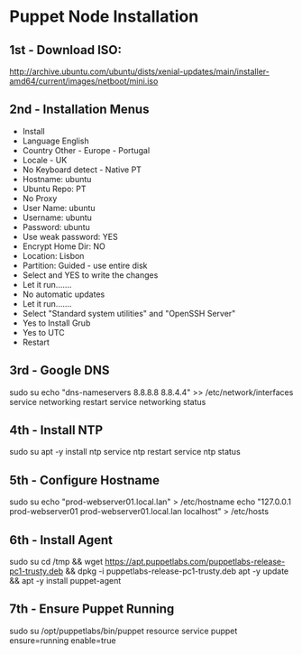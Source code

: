 # Puppet Node Installation

## 1st - Download ISO:
http://archive.ubuntu.com/ubuntu/dists/xenial-updates/main/installer-amd64/current/images/netboot/mini.iso

## 2nd - Installation Menus
 - Install
 - Language English
 - Country Other - Europe - Portugal
 - Locale - UK
 - No Keyboard detect - Native PT
 - Hostname: ubuntu
 - Ubuntu Repo: PT
 - No Proxy
 - User Name: ubuntu
 - Username: ubuntu
 - Password: ubuntu
 - Use weak password: YES
 - Encrypt Home Dir: NO
 - Location: Lisbon
 - Partition: Guided - use entire disk
 - Select and YES to write the changes
 - Let it run.......
 - No automatic updates
 - Let it run.......
 - Select "Standard system utilities" and "OpenSSH Server"
 - Yes to Install Grub
 - Yes to UTC
 - Restart
 
## 3rd - Google DNS
sudo su
echo "dns-nameservers 8.8.8.8 8.8.4.4" >> /etc/network/interfaces
service networking restart
service networking status

## 4th - Install NTP
sudo su
apt -y install ntp
service ntp restart
service ntp status

## 5th - Configure Hostname
sudo su
echo "prod-webserver01.local.lan" > /etc/hostname 
echo "127.0.0.1    prod-webserver01 prod-webserver01.local.lan localhost" > /etc/hosts

## 6th - Install Agent
sudo su
cd /tmp && wget https://apt.puppetlabs.com/puppetlabs-release-pc1-trusty.deb && dpkg -i puppetlabs-release-pc1-trusty.deb
apt -y update && apt -y install puppet-agent

## 7th - Ensure Puppet Running
sudo su
/opt/puppetlabs/bin/puppet resource service puppet ensure=running enable=true

